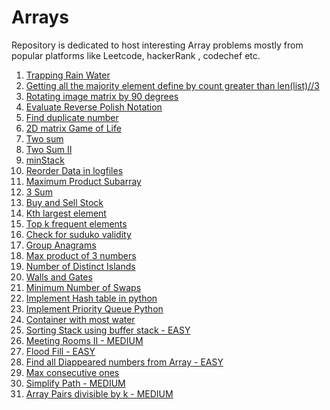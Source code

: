 # Arrays

Repository is dedicated to host interesting Array problems mostly from popular platforms like Leetcode, hackerRank , codechef etc.

1. [Trapping Rain Water](https://github.com/KumarAbhinav2/Arrays/blob/master/trappingTrainingWater(LTH-42).py)
2. [Getting all the majority element define by count greater than len(list)//3](https://github.com/KumarAbhinav2/Arrays/blob/master/majorityElementII(LTM-229).py)
3. [Rotating image matrix by 90 degrees](https://github.com/KumarAbhinav2/Arrays/blob/master/rotate_image(LTM-48).py)
4. [Evaluate Reverse Polish Notation](https://github.com/KumarAbhinav2/Arrays/blob/master/evaluate_reverse_polish_notation(LTM-150).py)
5. [Find duplicate number](https://github.com/KumarAbhinav2/Arrays/blob/master/find_duplicate_number(LTM-287).py)
6. [2D matrix Game of Life](https://github.com/KumarAbhinav2/Arrays/blob/master/game_of_life(LTM-289).py)
7. [Two sum](https://github.com/KumarAbhinav2/Arrays/blob/master/two_sum(LTE-1).py)
8. [Two Sum II](https://github.com/KumarAbhinav2/Arrays/blob/master/two-sumII(LTE-167).py)
9. [minStack](https://github.com/KumarAbhinav2/Arrays/blob/master/minStack(LTE-155).py)
10. [Reorder Data in logfiles](https://github.com/KumarAbhinav2/Arrays/blob/master/Reorder_Data_in_log_files(LTE-937).py)
11. [Maximum Product Subarray](https://github.com/KumarAbhinav2/Arrays/blob/master/Max_Product_Subarray(LTM-152).py)
12. [3 Sum](https://github.com/KumarAbhinav2/Arrays/blob/master/3Sum(LTM-15).py)
13. [Buy and Sell Stock](https://github.com/KumarAbhinav2/Arrays/blob/master/BuyAndSellStock(LTE-121).py)
14. [Kth largest element](https://github.com/KumarAbhinav2/Arrays/blob/master/kth_largest_element_in_array(LTM-215).py)
15. [Top k frequent elements](https://github.com/KumarAbhinav2/Arrays/blob/master/top_k_frequent_elements(LTM-347).py)
16. [Check for suduko validity](https://github.com/KumarAbhinav2/Arrays/blob/master/is_valid_sudoko(LTM-36).py)
17. [Group Anagrams](https://github.com/KumarAbhinav2/Arrays/blob/master/group_anagrams(LTM-49).py)
18. [Max product of 3 numbers](https://github.com/KumarAbhinav2/Arrays/blob/master/max_product_of_3numbers(LTE-628).py) 
19. [Number of Distinct Islands](https://github.com/KumarAbhinav2/Arrays/blob/master/numberOfDistinctIslands(LTM-200).py)
20. [Walls and Gates](https://github.com/KumarAbhinav2/Arrays/blob/master/wallsAndGates(LTM-286).py)
21. [Minimum Number of Swaps](https://github.com/KumarAbhinav2/Arrays/blob/master/minNoSwaps(LTM-1156).py) 
22. [Implement Hash table in python](https://github.com/KumarAbhinav2/Arrays/blob/master/implementHashTable.py) 
23. [Implement Priority Queue Python](https://github.com/KumarAbhinav2/Arrays/blob/master/implementPriorityQueue.py)
24. [Container with most water](https://github.com/KumarAbhinav2/Arrays/blob/master/containerWithMostWater(LTM-11).py) 
25. [Sorting Stack using buffer stack - EASY](https://github.com/KumarAbhinav2/Arrays/blob/master/sortingStack.py)
26. [Meeting Rooms II - MEDIUM](https://github.com/KumarAbhinav2/Arrays/blob/master/meeting-roomsII(LTM-253).py)
27. [Flood Fill - EASY](https://github.com/KumarAbhinav2/Arrays/blob/master/flood-fill(LTE-733).py) 
28. [Find all Diappeared numbers from Array - EASY](https://github.com/KumarAbhinav2/Arrays/blob/master/findAllNumbersDisappearedInArray(LTE-448).py)
29. [Max consecutive ones](https://github.com/KumarAbhinav2/Arrays/blob/master/maxConsecutiveOnes-II(LTM-487).py)
30. [Simplify Path - MEDIUM](https://github.com/KumarAbhinav2/Arrays/blob/master/simplify_path(LTM-71).py)
31. [Array Pairs divisible by k - MEDIUM](https://github.com/KumarAbhinav2/Arrays/blob/master/arrayPairsDivisibleByK(LTM-1497).py)

